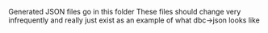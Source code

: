 Generated JSON files go in this folder
These files should change very infrequently and really just exist as an example of what dbc->json looks like